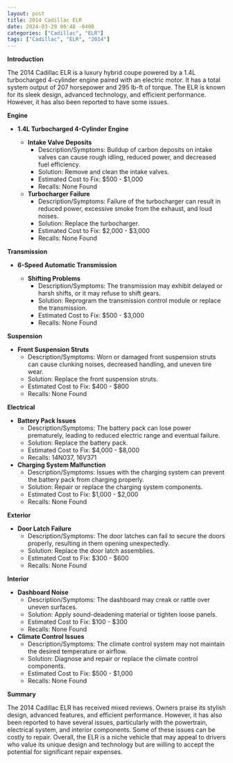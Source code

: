 ```yaml
---
layout: post
title: 2014 Cadillac ELR
date: 2024-03-29 00:48 -0400
categories: ["Cadillac", "ELR"]
tags: ["Cadillac", "ELR", "2014"]
---
```

**Introduction**

The 2014 Cadillac ELR is a luxury hybrid coupe powered by a 1.4L turbocharged 4-cylinder engine paired with an electric motor. It has a total system output of 207 horsepower and 295 lb-ft of torque. The ELR is known for its sleek design, advanced technology, and efficient performance. However, it has also been reported to have some issues.

**Engine**

* **1.4L Turbocharged 4-Cylinder Engine**

    * **Intake Valve Deposits**
        * Description/Symptoms: Buildup of carbon deposits on intake valves can cause rough idling, reduced power, and decreased fuel efficiency.
        * Solution: Remove and clean the intake valves.
        * Estimated Cost to Fix: $500 - $1,000
        * Recalls: None Found
    * **Turbocharger Failure**
        * Description/Symptoms: Failure of the turbocharger can result in reduced power, excessive smoke from the exhaust, and loud noises.
        * Solution: Replace the turbocharger.
        * Estimated Cost to Fix: $2,000 - $3,000
        * Recalls: None Found

**Transmission**

* **6-Speed Automatic Transmission**

    * **Shifting Problems**
        * Description/Symptoms: The transmission may exhibit delayed or harsh shifts, or it may refuse to shift gears.
        * Solution: Reprogram the transmission control module or replace the transmission.
        * Estimated Cost to Fix: $500 - $3,000
        * Recalls: None Found

**Suspension**

* **Front Suspension Struts**
    * Description/Symptoms: Worn or damaged front suspension struts can cause clunking noises, decreased handling, and uneven tire wear.
    * Solution: Replace the front suspension struts.
    * Estimated Cost to Fix: $400 - $800
    * Recalls: None Found

**Electrical**

* **Battery Pack Issues**
    * Description/Symptoms: The battery pack can lose power prematurely, leading to reduced electric range and eventual failure.
    * Solution: Replace the battery pack.
    * Estimated Cost to Fix: $4,000 - $8,000
    * Recalls: 14N037, 16V371
* **Charging System Malfunction**
    * Description/Symptoms: Issues with the charging system can prevent the battery pack from charging properly.
    * Solution: Repair or replace the charging system components.
    * Estimated Cost to Fix: $1,000 - $2,000
    * Recalls: None Found

**Exterior**

* **Door Latch Failure**
    * Description/Symptoms: The door latches can fail to secure the doors properly, resulting in them opening unexpectedly.
    * Solution: Replace the door latch assemblies.
    * Estimated Cost to Fix: $300 - $600
    * Recalls: None Found

**Interior**

* **Dashboard Noise**
    * Description/Symptoms: The dashboard may creak or rattle over uneven surfaces.
    * Solution: Apply sound-deadening material or tighten loose panels.
    * Estimated Cost to Fix: $100 - $300
    * Recalls: None Found
* **Climate Control Issues**
    * Description/Symptoms: The climate control system may not maintain the desired temperature or airflow.
    * Solution: Diagnose and repair or replace the climate control components.
    * Estimated Cost to Fix: $500 - $1,000
    * Recalls: None Found

**Summary**

The 2014 Cadillac ELR has received mixed reviews. Owners praise its stylish design, advanced features, and efficient performance. However, it has also been reported to have several issues, particularly with the powertrain, electrical system, and interior components. Some of these issues can be costly to repair. Overall, the ELR is a niche vehicle that may appeal to drivers who value its unique design and technology but are willing to accept the potential for significant repair expenses.
